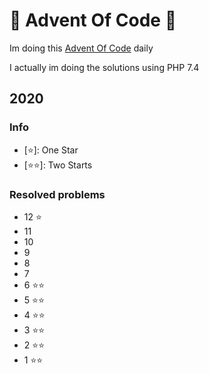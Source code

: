 # 🎄 Advent Of Code 🎅

Im doing this [Advent Of Code](https://adventofcode.com/) daily

I actually im doing the solutions using PHP 7.4

## 2020
### Info
- [⭐]: One Star
- [⭐⭐]: Two Starts
### Resolved problems
- 12 ⭐
- 11
- 10
- 9
- 8
- 7
- 6 ⭐⭐
- 5 ⭐⭐
- 4 ⭐⭐
- 3 ⭐⭐
- 2 ⭐⭐ 
- 1 ⭐⭐ 